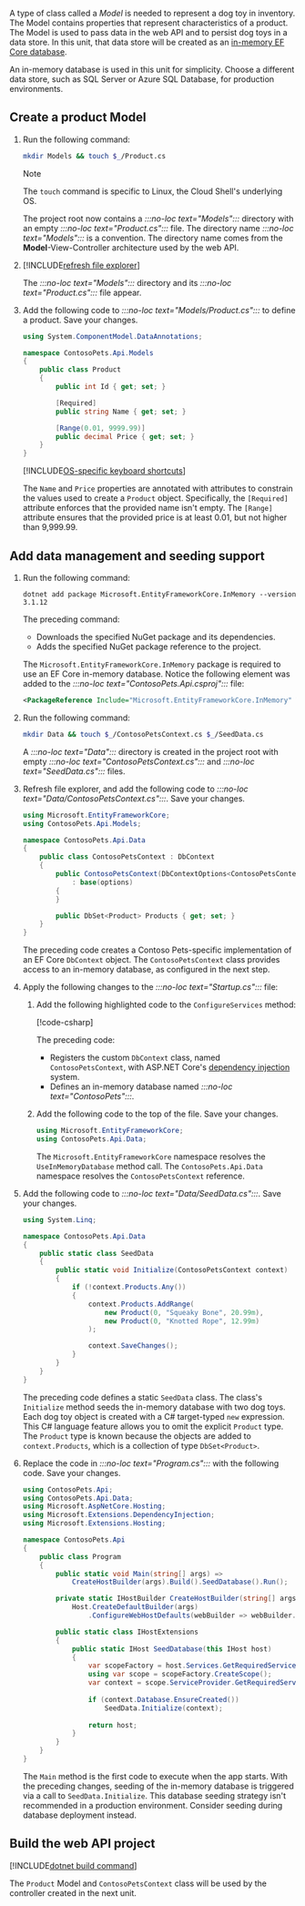 A type of class called a *Model* is needed to represent a dog toy in inventory. The Model contains properties that represent characteristics of a product. The Model is used to pass data in the web API and to persist dog toys in a data store. In this unit, that data store will be created as an [in-memory EF Core database](/ef/core/providers/in-memory/).

An in-memory database is used in this unit for simplicity. Choose a different data store, such as SQL Server or Azure SQL Database, for production environments.

## Create a product Model

1. Run the following command:

    ```bash
    mkdir Models && touch $_/Product.cs
    ```

    > [!NOTE]
    > The `touch` command is specific to Linux, the Cloud Shell's underlying OS.

    The project root now contains a *:::no-loc text="Models":::* directory with an empty *:::no-loc text="Product.cs":::* file. The directory name *:::no-loc text="Models":::* is a convention. The directory name comes from the **Model**-View-Controller architecture used by the web API.

1. [!INCLUDE[refresh file explorer](../../includes/refresh-file-explorer.md)]

    The *:::no-loc text="Models":::* directory and its *:::no-loc text="Product.cs":::* file appear.

1. Add the following code to *:::no-loc text="Models/Product.cs":::* to define a product. Save your changes.

    ```csharp
    using System.ComponentModel.DataAnnotations;

    namespace ContosoPets.Api.Models
    {
        public class Product
        {
            public int Id { get; set; }

            [Required]
            public string Name { get; set; }

            [Range(0.01, 9999.99)]
            public decimal Price { get; set; }
        }
    }
    ```

    [!INCLUDE[OS-specific keyboard shortcuts](../../includes/keyboard-shortcuts-table.md)]

    The `Name` and `Price` properties are annotated with attributes to constrain the values used to create a `Product` object. Specifically, the `[Required]` attribute enforces that the provided name isn't empty. The `[Range]` attribute ensures that the provided price is at least 0.01, but not higher than 9,999.99.

## Add data management and seeding support

1. Run the following command:

    ```dotnetcli
    dotnet add package Microsoft.EntityFrameworkCore.InMemory --version 3.1.12
    ```

    The preceding command:

    * Downloads the specified NuGet package and its dependencies.
    * Adds the specified NuGet package reference to the project.

    The `Microsoft.EntityFrameworkCore.InMemory` package is required to use an EF Core in-memory database. Notice the following element was added to the *:::no-loc text="ContosoPets.Api.csproj":::* file:

    ```xml
    <PackageReference Include="Microsoft.EntityFrameworkCore.InMemory" Version="3.1.12" />
    ```

1. Run the following command:

    ```bash
    mkdir Data && touch $_/ContosoPetsContext.cs $_/SeedData.cs
    ```

    A *:::no-loc text="Data":::* directory is created in the project root with empty *:::no-loc text="ContosoPetsContext.cs":::* and *:::no-loc text="SeedData.cs":::* files.

1. Refresh file explorer, and add the following code to *:::no-loc text="Data/ContosoPetsContext.cs":::*. Save your changes.

    ```csharp
    using Microsoft.EntityFrameworkCore;
    using ContosoPets.Api.Models;

    namespace ContosoPets.Api.Data
    {
        public class ContosoPetsContext : DbContext
        {
            public ContosoPetsContext(DbContextOptions<ContosoPetsContext> options)
                : base(options)
            {
            }

            public DbSet<Product> Products { get; set; }
        }
    }
    ```

    The preceding code creates a Contoso Pets-specific implementation of an EF Core `DbContext` object. The `ContosoPetsContext` class provides access to an in-memory database, as configured in the next step.

1. Apply the following changes to the *:::no-loc text="Startup.cs":::* file:
    1. Add the following highlighted code to the `ConfigureServices` method:

        [!code-csharp[](../code/3-add-db-context.cs?highlight=3-4)]

        The preceding code:

        * Registers the custom `DbContext` class, named `ContosoPetsContext`, with ASP.NET Core's [dependency injection](/aspnet/core/fundamentals/dependency-injection) system.
        * Defines an in-memory database named *:::no-loc text="ContosoPets":::*.

    1. Add the following code to the top of the file. Save your changes.

        ```csharp
        using Microsoft.EntityFrameworkCore;
        using ContosoPets.Api.Data;
        ```

        The `Microsoft.EntityFrameworkCore` namespace resolves the `UseInMemoryDatabase` method call. The `ContosoPets.Api.Data` namespace resolves the `ContosoPetsContext` reference.

1. Add the following code to *:::no-loc text="Data/SeedData.cs":::*. Save your changes.

    ```csharp
    using System.Linq;

    namespace ContosoPets.Api.Data
    {
        public static class SeedData
        {
            public static void Initialize(ContosoPetsContext context)
            {
                if (!context.Products.Any())
                {
                    context.Products.AddRange(
                        new Product(0, "Squeaky Bone", 20.99m),
                        new Product(0, "Knotted Rope", 12.99m)
                    );

                    context.SaveChanges();
                }
            }
        }
    }
    ```

    The preceding code defines a static `SeedData` class. The class's `Initialize` method seeds the in-memory database with two dog toys. Each dog toy object is created with a C# target-typed `new` expression. This C# language feature allows you to omit the explicit `Product` type. The `Product` type is known because the objects are added to `context.Products`, which is a collection of type `DbSet<Product>`.

1. Replace the code in *:::no-loc text="Program.cs":::* with the following code. Save your changes.

    ```csharp
    using ContosoPets.Api;
    using ContosoPets.Api.Data;
    using Microsoft.AspNetCore.Hosting;
    using Microsoft.Extensions.DependencyInjection;
    using Microsoft.Extensions.Hosting;

    namespace ContosoPets.Api
    {
        public class Program
        {
            public static void Main(string[] args) =>
                CreateHostBuilder(args).Build().SeedDatabase().Run();

            private static IHostBuilder CreateHostBuilder(string[] args) =>
                Host.CreateDefaultBuilder(args)
                    .ConfigureWebHostDefaults(webBuilder => webBuilder.UseStartup<Startup>());

            public static class IHostExtensions
            {
                public static IHost SeedDatabase(this IHost host)
                {
                    var scopeFactory = host.Services.GetRequiredService<IServiceScopeFactory>();
                    using var scope = scopeFactory.CreateScope();
                    var context = scope.ServiceProvider.GetRequiredService<ContosoPetsContext>();
        
                    if (context.Database.EnsureCreated())
                        SeedData.Initialize(context);
        
                    return host;
                }
            }
        }
    }
    ```

    The `Main` method is the first code to execute when the app starts. With the preceding changes, seeding of the in-memory database is triggered via a call to `SeedData.Initialize`. This database seeding strategy isn't recommended in a production environment. Consider seeding during database deployment instead.

## Build the web API project

[!INCLUDE[dotnet build command](../../includes/dotnet-build-command.md)]

The `Product` Model and `ContosoPetsContext` class will be used by the controller created in the next unit.

